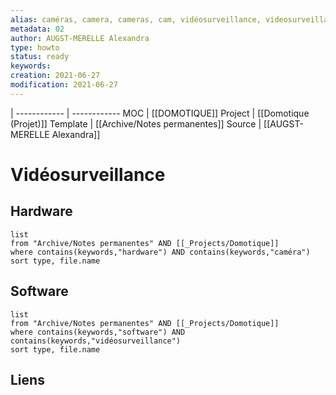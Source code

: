 ```yaml
---
alias: caméras, camera, cameras, cam, vidéosurveillance, videosurveillance
metadata: 02
author: AUGST-MERELLE Alexandra
type: howto
status: ready
keywords:
creation: 2021-06-27
modification: 2021-06-27
---
```

 | 
------------ | ------------
MOC | [[DOMOTIQUE]]
Project | [[Domotique (Projet)]]
Template | [[Archive/Notes permanentes]]
Source | [[AUGST-MERELLE Alexandra]]
# Vidéosurveillance
## Hardware
```dataview
list
from "Archive/Notes permanentes" AND [[_Projects/Domotique]]
where contains(keywords,"hardware") AND contains(keywords,"caméra")
sort type, file.name
```
## Software
```dataview
list
from "Archive/Notes permanentes" AND [[_Projects/Domotique]]
where contains(keywords,"software") AND contains(keywords,"vidéosurveillance")
sort type, file.name
```
## Liens
